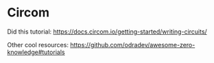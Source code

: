 # Circom 

Did this tutorial: 
https://docs.circom.io/getting-started/writing-circuits/

Other cool resources: 
https://github.com/odradev/awesome-zero-knowledge#tutorials
